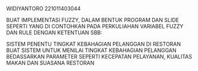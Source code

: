 WIDIYANTORO
221011403044

BUAT IMPLEMENTASI FUZZY, DALAM BENTUK PROGRAM DAN SLIDE SEPERTI YANG DI CONTOHKAN PADA PERKULIAHAN VARIABEL FUZZY DAN RULE DENGAN KETENTUAN SBB:

SISTEM PENENTU TINGKAT KEBAHAGIAN PELANGGAN DI RESTORAN
BUAT SISTEM UNTUK MENILAI TINGKAT KEBAHAGIAN PELANGGAN BEDASSARKAN PARAMETER SEPERTI KECEPATAN PELAYANAN, KUALITAS MAKAN DAN SUASANA RESTORAN
